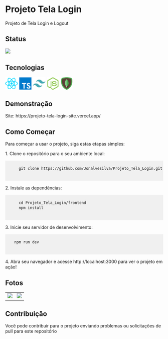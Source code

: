 <h1>Projeto Tela Login</h1>
<p>Projeto de Tela Login e Logout</p>
<h2>Status</h2>
<img src="https://img.shields.io/badge/Finalizado-28a745"/>
<h2>Tecnologias</h2>
<p>
  <img src="https://github.com/Jonalvesilva/Jonalvesilva/blob/main/react.png" alt="react" heigth=40 width=40/>
  <img src="https://github.com/Jonalvesilva/Jonalvesilva/blob/main/typescript.png" alt="typescript" heigth=40 width=40/>
  <img src="https://github.com/Jonalvesilva/Jonalvesilva/blob/main/tailwind.png" alt="tailwind" heigth=40 width=40/>
  <img src="https://github.com/Jonalvesilva/Jonalvesilva/blob/main/node.png" alt="node" heigth=40 width=40/>
   <img src="https://github.com/Jonalvesilva/Jonalvesilva/blob/main/mongo.png" alt="mongo" heigth=40 width=40/>
</p>
<h2>Demonstração</h2>
<p>Site: https://projeto-tela-login-site.vercel.app/</p>
<h2>Como Começar</h2>
<p>Para começar a usar o projeto, siga estas etapas simples:</p>
<p>1. Clone o repositório para o seu ambiente local:</p>
<div style="background-color:#f0f0f0;">
  <pre>
    <code>
      git clone https://github.com/Jonalvesilva/Projeto_Tela_Login.git
    </code>
  </pre>
</div>
<p>2. Instale as dependências:</p>
<div style="background-color:#f0f0f0;">
  <pre>
    <code>
      cd Projeto_Tela_Login/frontend
      npm install
    </code>
  </pre>
</div>
<p>3. Inicie seu servidor de desenvolvimento:</p>
<div style="background-color:#f0f0f0;">
  <pre>
    <code>
    npm run dev
    </code>
  </pre>
</div>
<p>4. Abra seu navegador e acesse http://localhost:3000 para ver o projeto em ação!</p>
<h2>Fotos</h2>
<table>
  <tr>
    <td><img src="https://lh3.googleusercontent.com/fife/ALs6j_FMjWg9u_uAMr4BE2qaAT4tPLKnIpkZqDeorNOIoUVdzg2U1c7qd25Q0aLgKDWvsr5GgD_jjc5ooGExpReQZtblwLWDdiV9Wm0kMQbOVbd33Y-w7jY_t4iJa9KilTBCUhFAvsJ4uGi-5CqxgXWrArBsnfhzJ7KOJ-zAZZYEjDl-INPfpJQxXNGO32L81SXxqPYweW7DgNVDZe2MLU2ePBcPnLEad3za0JzcyKYpnsNXleIFl1ncMgOzX8s7v_vnKnB-a7HQma2pF8FVTfAVasg6IGRVeEiRX6Pv6HuTpKhtVWBvNpBCVH1rd74bynAHJOhGmsNMLEp05EBwIM-VjHkw8_H4x4nftrkmSsoGVPL8gaObCyuBKZGARumtK_RPN91fcWoySkHT7JH-fPq4AChET4l6P5ZtWrPI_FSpdp5IBAeeEUNuQ2CjmVYB2QOJvecrNY8bn8iAGMKTTRKOqWrmAvyA2lp-SmJj4mK6Ej3OKam6INUVPhDHi32hkz7yuwvfeBIn2JQU3TyRquIYTkrKTWzfOhx5_C9Sjb9BoLCYEaceMXZiBQVGeNnrUUVEJg6bUA6kuLQfv7YVSxr9hoZjSWzAgXnfKcmyYNo1duPHRJFmKjgjHw9Vwx-45o2ekLxjDJ5jRKYowG5zW-cyYkvF55D9rgTOdWsnvwu-2sXAXdtn_bEd0s_QK62e5Y9yhx4AlBkDxr4bRbZyg02bWSEXT78mi_p2tx-bhpm68UDx3fhb-6vGEsh1hCcNvKd5ikZV7vdjE-ORzwuRNNNkYOEDFAr7mDwQaXCdlTOmnBNg9Y9tF9AKwL_x1d0Lz2Knw_b_vm9JhT4gAzI8bQ4c2KxeevHoQ88yhznnufwcyqSjGyJHDk0K3qZ5kkCUOah_12c9STdLn3eGVsTKFRblCelyzy5llNenTwp4t4vsuiZ0rJJkPg-du2xFNKZM1quRp5vciL3K013t1xYOC1Xe8k8s_XnXpPo-PpVyxFw0H-HHjvwrcvyK9VhH581XhHpnK_GoMN2Zjr80CT4emq-jtqdO0t3j6iC2gDKbp1VQ_0_sZw_0sfRuEV5iFb6ctP49MFpysb4uZpoAQsJzMi3zqex9_o_dJqAkVe3pcqbhMtNKtFax25R00W24PacaHl-E4FL3Jbw7HLxAfXox9zqA-1sk7FMnwDkA49C08av3x4Ie3zoFn5nBYAIRPPPw_NmP1A19SzRLYCo87Z2Sd-NlDy9ln8LTOubDNunaoQnvMymUJ_yZEI09UvFyOz4cKgFHaaLHKGPFykduDanozGHj6jwEtGhukAawMQce5PT0zbMpPMLT1u2Uz83ExL6yQpx5ZO_PTjLxcShExIAEXMTXX8wrE1Zu0A5vX_5bzYAXSoMSXERwF7WeeyS9-ofagF21p9s-YF1PJXZa-R9zNCXmHJ2ZPRJlQc6WgCLdrUVZt9KbZFv2y2S8VG8-zoVdmzzI0MMjBlJ40GaFR_6UH1Xi8EzrcYd1LkvWO6qne2ui0twu-NAlHa6AoznvI4J2XinI7-aHeJagQG0ej0Xn0XwLDC-ut-hIDzhnfXfRRiZzEnCRu3kt-7idci9G20lLA75hkKhVGB_1rE32S6wdks2GYUeAM56ExuhENQinJuZ-K1vySIC8U0bk51mtIlI3c001UVcatnosU_7RRpigiWDiXG3t-eEM6Q=w2000-h2658" 
          width=500/></td>
    <td> <img src="https://lh3.google.com/u/0/d/1v6Gw5dyMhqLKZS7uWGdh1-odM9Jsx_a3=w2000-h2658-iv1" 
           width=500/></td>
  </tr>
</table>
<h2>Contribuição</h2>
<p>Você pode contribuir para o projeto enviando problemas ou solicitações de pull para este repositório</p>
